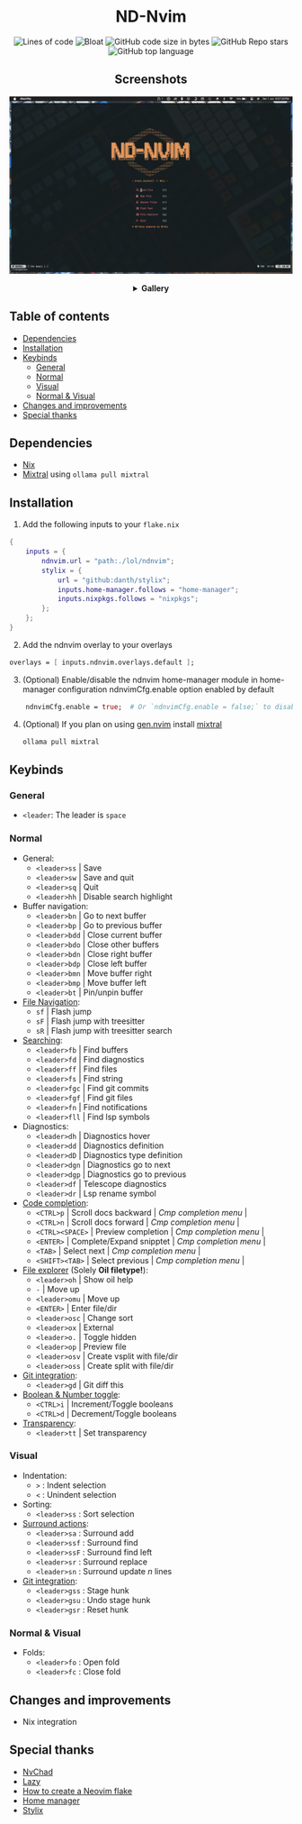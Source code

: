 <h1 align='center'>ND-Nvim</h1>
<div align='center'>

![Lines of code](https://img.shields.io/tokei/lines/github/NewDawn0/ND-Nvim?color=%2381A1C1&label=LINES&logoColor=%2381A1C1&style=for-the-badge)
![Bloat](https://img.shields.io/badge/Bloat-Minimal-c585cf?style=for-the-badge)
![GitHub code size in bytes](https://img.shields.io/github/languages/code-size/NewDawn0/ND-Nvim?color=e1b56a&style=for-the-badge)
![GitHub Repo stars](https://img.shields.io/github/stars/NewDawn0/ND-Nvim?color=74be88&style=for-the-badge)
![GitHub top language](https://img.shields.io/github/languages/top/NewDawn0/ND-Nvim?color=6d92bf&style=for-the-badge)

</div>
<div align='center'>

## Screenshots

![Home](https://github.com/NewDawn0/ND-Nvim/blob/v4/.github/screenshots/main.png?raw=true)

<details><summary><b>Gallery</b></summary>

![Cmp](https://github.com/NewDawn0/ND-Nvim/blob/v4/.github/screenshots/cmp.png?raw=true)
![README](https://github.com/NewDawn0/ND-Nvim/blob/v4/.github/screenshots/REAMDE.png?raw=true)

</details>
</div>

## Table of contents

<!-- vim-markdown-toc GFM -->

* [Dependencies](#dependencies)
* [Installation](#installation)
* [Keybinds](#keybinds)
    * [General](#general)
    * [Normal](#normal)
    * [Visual](#visual)
    * [Normal & Visual](#normal--visual)
* [Changes and improvements](#changes-and-improvements)
* [Special thanks](#special-thanks)

<!-- vim-markdown-toc -->

## Dependencies

- [Nix](https://nixos.org/download/)
- [Mixtral](https://mistral.ai) using `ollama pull mixtral`

## Installation

1. Add the following inputs to your `flake.nix`

```nix
{
    inputs = {
        ndnvim.url = "path:./lol/ndnvim";
        stylix = {
            url = "github:danth/stylix";
            inputs.home-manager.follows = "home-manager";
            inputs.nixpkgs.follows = "nixpkgs";
        };
    };
}
```

2. Add the ndnvim overlay to your overlays

```nix
overlays = [ inputs.ndnvim.overlays.default ];
```

3. (Optional) Enable/disable the ndnvim home-manager module in home-manager configuration
   ndnvimCfg.enable option enabled by default

```nix
    ndnvimCfg.enable = true;  # Or `ndnvimCfg.enable = false;` to disable
```

4. (Optional) If you plan on using [gen.nvim](https://github.com/David-Kunz/gen.nvim/blob/main/lua/gen/prompts.lua) install [mixtral](https://mistral.ai)

   ```bash
   ollama pull mixtral
   ```

## Keybinds

### General

- `<leader`: The leader is `space`

### Normal

- General:
  - `<leader>ss` | Save
  - `<leader>sw` | Save and quit
  - `<leader>sq` | Quit
  - `<leader>hh` | Disable search highlight
- Buffer navigation:
  - `<leader>bn` | Go to next buffer
  - `<leader>bp` | Go to previous buffer
  - `<leader>bdd` | Close current buffer
  - `<leader>bdo` | Close other buffers
  - `<leader>bdn` | Close right buffer
  - `<leader>bdp` | Close left buffer
  - `<leader>bmn` | Move buffer right
  - `<leader>bmp` | Move buffer left
  - `<leader>bt` | Pin/unpin buffer
- [File Navigation](https://github.com/folke/flash.nvim):
  - `sf` | Flash jump
  - `sF` | Flash jump with treesitter
  - `sR` | Flash jump with treesitter search
- [Searching](https://github.com/nvim-telescope/telescope.nvim):
  - `<leader>fb` | Find buffers
  - `<leader>fd` | Find diagnostics
  - `<leader>ff` | Find files
  - `<leader>fs` | Find string
  - `<leader>fgc` | Find git commits
  - `<leader>fgf` | Find git files
  - `<leader>fn` | Find notifications
  - `<leader>fll` | Find lsp symbols
- Diagnostics:
  - `<leader>dh` | Diagnostics hover
  - `<leader>dd` | Diagnostics definition
  - `<leader>dD` | Diagnostics type definition
  - `<leader>dgn` | Diagnostics go to next
  - `<leader>dgp` | Diagnostics go to previous
  - `<leader>df` | Telescope diagnostics
  - `<leader>dr` | Lsp rename symbol
- [Code completion](https://github.com/hrsh7th/nvim-cmp):
  - `<CTRL>p` | Scroll docs backward | _Cmp completion menu_ |
  - `<CTRL>n` | Scroll docs forward | _Cmp completion menu_ |
  - `<CTRL><SPACE>` | Preview completion | _Cmp completion menu_ |
  - `<ENTER>` | Complete/Expand snipptet | _Cmp completion menu_ |
  - `<TAB>` | Select next | _Cmp completion menu_ |
  - `<SHIFT><TAB>` | Select previous | _Cmp completion menu_ |
- [File explorer](https://github.com/stevearc/oil.nvim) (Solely **Oil filetype!**):
  - `<leader>oh` | Show oil help
  - `-` | Move up
  - `<leader>omu` | Move up
  - `<ENTER>` | Enter file/dir
  - `<leader>osc` | Change sort
  - `<leader>ox` | External
  - `<leader>o.` | Toggle hidden
  - `<leader>op` | Preview file
  - `<leader>osv` | Create vsplit with file/dir
  - `<leader>oss` | Create split with file/dir
- [Git integration](https://github.com/lewis6991/gitsigns.nvim):
  - `<leader>gd` | Git diff this
- [Boolean & Number toggle](https://github.com/nat-418/boole.nvim):
  - `<CTRL>i` | Increment/Toggle booleans
  - `<CTRL>d` | Decrement/Toggle booleans
- [Transparency](https://github.com/xiyaowong/transparent.nvim):
  - `<leader>tt` | Set transparency

### Visual

- Indentation:
  - `>` : Indent selection
  - `<` : Unindent selection
- Sorting:
  - `<leader>ss` : Sort selection
- [Surround actions](https://github.com/echasnovski/mini.surround):
  - `<leader>sa` : Surround add
  - `<leader>ssf` : Surround find
  - `<leader>ssF` : Surround find left
  - `<leader>sr` : Surround replace
  - `<leader>sn` : Surround update $n$ lines
- [Git integration](https://github.com/lewis6991/gitsigns.nvim):
  - `<leader>gss` : Stage hunk
  - `<leader>gsu` : Undo stage hunk
  - `<leader>gsr` : Reset hunk

### Normal & Visual

- Folds:
  - `<leader>fo` : Open fold
  - `<leader>fc` : Close fold

## Changes and improvements

- Nix integration

## Special thanks

- [NvChad](https://github.com/NvChad/NvChad)
- [Lazy](https://github.com/LazyVim/LazyVim)
- [How to create a Neovim flake](https://primamateria.github.io/blog/neovim-nix/)
- [Home manager](https://github.com/nix-community/home-manager)
- [Stylix](https://github.com/danth/stylix)
